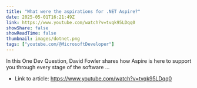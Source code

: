 ```yaml
---
title: "What were the aspirations for .NET Aspire?"
date: 2025-05-01T16:21:49Z
link: https://www.youtube.com/watch?v=tvqk95LDqq0
showShare: false
showReadTime: false
thumbnail: images/dotnet.png
tags: ["youtube.com/@MicrosoftDeveloper"]
---
```

In this One Dev Question, David Fowler shares how Aspire is here to support you through every stage of the software ...

- Link to article: https://www.youtube.com/watch?v=tvqk95LDqq0